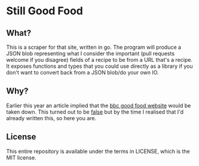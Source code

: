 Still Good Food
===============

What?
-----
This is a scraper for that site, written in go. The program will produce a JSON blob representing what I consider the important (pull requests welcome if you disagree) fields of a recipe to be from a URL that's a recipe. It exposes functions and types that you could use directly as a library if you don't want to convert back from a JSON blob/do your own IO.

Why?
----
Earlier this year an article implied that the [bbc good food website](http://www.bbcgoodfood.com/) would be taken down.
This turned out to be [false](https://twitter.com/bbcgoodfood/status/732504825930223616) but by the time I realised that I'd already written this, so here you are.

License
-------
This entire repository is available under the terms in LICENSE, which is the MIT license.

